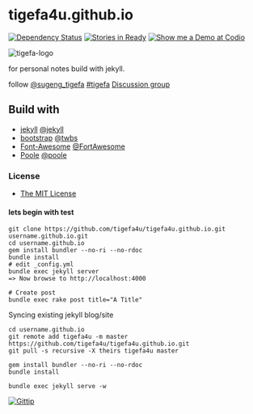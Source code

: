# tigefa4u.github.io

[![Dependency Status](https://img.shields.io/gemnasium/tigefa4u/tigefa4u.github.io.png?style=flat)](https://gemnasium.com/tigefa4u/tigefa4u.github.io) [![Stories in Ready](https://badge.waffle.io/tigefa4u/tigefa4u.github.io.png?label=ready&title=Ready)](https://waffle.io/tigefa4u/tigefa4u.github.io) [![Show me a Demo at Codio](https://codio-public.s3.amazonaws.com/sharing/open-in-ide.png)](https://codio.com/tigefa/tigefa4u)

![tigefa-logo](http://res.cloudinary.com/wvm/image/upload/v1389035830/tigefa_rbe6f7.png)

for personal notes build with jekyll.

follow [@sugeng_tigefa](http://twitter.com/sugeng_tigefa) [#tigefa](irc://irc.freenode.net/#tigefa) [Discussion group](http://groups.google.com/group/tigefa)


## Build with

- [jekyll](http://jekyllrb.com) [@jekyll](https://github.com/jekyll)
- [bootstrap](http://getbootstrap.com) [@twbs](https://github.com/twbs)
- [Font-Awesome](http://fontawesome.io) [@FortAwesome](https://github.com/FortAwesome)
- [Poole](http://getpoole.com) [@poole](https://github.com/poole)

### License

- [The MIT License](https://github.com/tigefa4u/tigefa4u.github.io/blob/master/LICENSE)

#### lets begin with test

```shell
git clone https://github.com/tigefa4u/tigefa4u.github.io.git username.github.io.git
cd username.github.io
gem install bundler --no-ri --no-rdoc
bundle install
# edit _config.yml
bundle exec jekyll server
=> Now browse to http://localhost:4000

# Create post
bundle exec rake post title="A Title"
```

Syncing existing jekyll blog/site

```
cd username.github.io
git remote add tigefa4u -m master https://github.com/tigefa4u/tigefa4u.github.io.git
git pull -s recursive -X theirs tigefa4u master

gem install bundler --no-ri --no-rdoc
bundle install

bundle exec jekyll serve -w
```

[![Gittip](https://img.shields.io/gittip/tigefa4u.svg?style=flat)](https://www.gittip.com/tigefa4u/)
